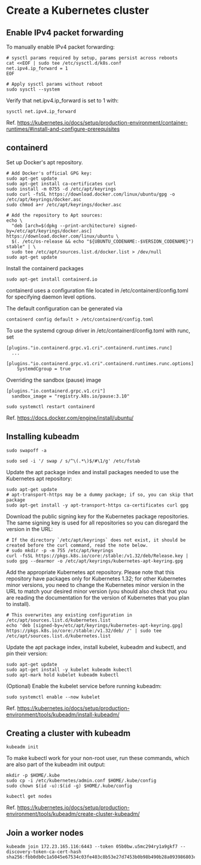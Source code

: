 # Create a Kubernetes cluster

## Enable IPv4 packet forwarding

To manually enable IPv4 packet forwarding:

```
# sysctl params required by setup, params persist across reboots
cat <<EOF | sudo tee /etc/sysctl.d/k8s.conf
net.ipv4.ip_forward = 1
EOF

# Apply sysctl params without reboot
sudo sysctl --system
```

Verify that net.ipv4.ip_forward is set to 1 with:

```
sysctl net.ipv4.ip_forward
```

Ref. https://kubernetes.io/docs/setup/production-environment/container-runtimes/#install-and-configure-prerequisites

## containerd

Set up Docker's apt repository.

```
# Add Docker's official GPG key:
sudo apt-get update
sudo apt-get install ca-certificates curl
sudo install -m 0755 -d /etc/apt/keyrings
sudo curl -fsSL https://download.docker.com/linux/ubuntu/gpg -o /etc/apt/keyrings/docker.asc
sudo chmod a+r /etc/apt/keyrings/docker.asc

# Add the repository to Apt sources:
echo \
  "deb [arch=$(dpkg --print-architecture) signed-by=/etc/apt/keyrings/docker.asc] https://download.docker.com/linux/ubuntu \
  $(. /etc/os-release && echo "${UBUNTU_CODENAME:-$VERSION_CODENAME}") stable" | \
  sudo tee /etc/apt/sources.list.d/docker.list > /dev/null
sudo apt-get update
```

Install the containerd packages

```
sudo apt-get install containerd.io
```
containerd uses a configuration file located in /etc/containerd/config.toml for specifying daemon level options.

The default configuration can be generated via

```
containerd config default > /etc/containerd/config.toml
```

To use the systemd cgroup driver in /etc/containerd/config.toml with runc, set

```
[plugins."io.containerd.grpc.v1.cri".containerd.runtimes.runc]
  ...
  [plugins."io.containerd.grpc.v1.cri".containerd.runtimes.runc.options]
    SystemdCgroup = true
```

Overriding the sandbox (pause) image

```
[plugins."io.containerd.grpc.v1.cri"]
  sandbox_image = "registry.k8s.io/pause:3.10"
```

```
sudo systemctl restart containerd
```

Ref. https://docs.docker.com/engine/install/ubuntu/

## Installing kubeadm

```
sudo swapoff -a

sudo sed -i '/ swap / s/^\(.*\)$/#\1/g' /etc/fstab
```

Update the apt package index and install packages needed to use the Kubernetes apt repository:

```
sudo apt-get update
# apt-transport-https may be a dummy package; if so, you can skip that package
sudo apt-get install -y apt-transport-https ca-certificates curl gpg
```

Download the public signing key for the Kubernetes package repositories. The same signing key is used for all repositories so you can disregard the version in the URL:

```
# If the directory `/etc/apt/keyrings` does not exist, it should be created before the curl command, read the note below.
# sudo mkdir -p -m 755 /etc/apt/keyrings
curl -fsSL https://pkgs.k8s.io/core:/stable:/v1.32/deb/Release.key | sudo gpg --dearmor -o /etc/apt/keyrings/kubernetes-apt-keyring.gpg
```

Add the appropriate Kubernetes apt repository. Please note that this repository have packages only for Kubernetes 1.32; for other Kubernetes minor versions, you need to change the Kubernetes minor version in the URL to match your desired minor version (you should also check that you are reading the documentation for the version of Kubernetes that you plan to install).

```
# This overwrites any existing configuration in /etc/apt/sources.list.d/kubernetes.list
echo 'deb [signed-by=/etc/apt/keyrings/kubernetes-apt-keyring.gpg] https://pkgs.k8s.io/core:/stable:/v1.32/deb/ /' | sudo tee /etc/apt/sources.list.d/kubernetes.list
```

Update the apt package index, install kubelet, kubeadm and kubectl, and pin their version:

```
sudo apt-get update
sudo apt-get install -y kubelet kubeadm kubectl
sudo apt-mark hold kubelet kubeadm kubectl
```

(Optional) Enable the kubelet service before running kubeadm:

```
sudo systemctl enable --now kubelet
```
Ref. https://kubernetes.io/docs/setup/production-environment/tools/kubeadm/install-kubeadm/

## Creating a cluster with kubeadm

```
kubeadm init
```

To make kubectl work for your non-root user, run these commands, which are also part of the kubeadm init output:

```
mkdir -p $HOME/.kube
sudo cp -i /etc/kubernetes/admin.conf $HOME/.kube/config
sudo chown $(id -u):$(id -g) $HOME/.kube/config
```

```
kubectl get nodes
```

Ref. https://kubernetes.io/docs/setup/production-environment/tools/kubeadm/create-cluster-kubeadm/

## Join a worker nodes

```
kubeadm join 172.23.165.116:6443 --token 05b0bw.u5mc294ry1a9gkf7 --discovery-token-ca-cert-hash sha256:fbb0db0c1a5045e67534c03fe403c8b53e27d7453b0b98b490b28a093986803c
```
